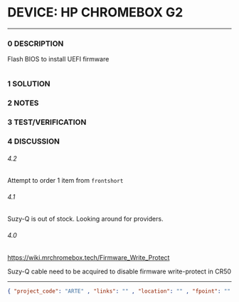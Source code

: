 # DEVICE: HP CHROMEBOX G2

--------------------------------

### 0 DESCRIPTION

Flash BIOS to install UEFI firmware


<img alt="" src="https://support.hp.com/doc-images/990/c05963647.jpg"/>

### 1 SOLUTION

### 2 NOTES

### 3 TEST/VERIFICATION

### 4 DISCUSSION

###### 4.2
Attempt to order 1 item from ```frontshort```

###### 4.1
Suzy-Q is out of stock. Looking around for providers.

###### 4.0

https://wiki.mrchromebox.tech/Firmware_Write_Protect

Suzy-Q cable need to be acquired to disable firmware write-protect in CR50

--------------------------------

```json
{ "project_code": "ARTE" , "links": "" , "location": "" , "fpoint": "" }
```
